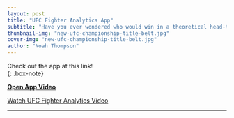 ```yaml
---
layout: post
title: "UFC Fighter Analytics App"
subtitle: "Have you ever wondered who would win in a theoretical head-to-head matchup? Look no further than the UFC Fighter Analytics App!"
thumbnail-img: "new-ufc-championship-title-belt.jpg"
cover-img: "new-ufc-championship-title-belt.jpg"
author: "Noah Thompson"
---
```


Check out the app at this link!  
{: .box-note}

[**Open App Video**](https://drive.google.com/file/d/1ALZLCxiy_OIQ3X5xCo4sBK0P_ws9P-0M/view?usp=sharing)

<a href="https://drive.google.com/file/d/1ALZLCxiy_OIQ3X5xCo4sBK0P_ws9P-0M/preview" class="glightbox" data-type="video">
  Watch UFC Fighter Analytics Video
</a>

<script>
  const lightbox = GLightbox({
    selector: '.glightbox'
  });
</script>

---

